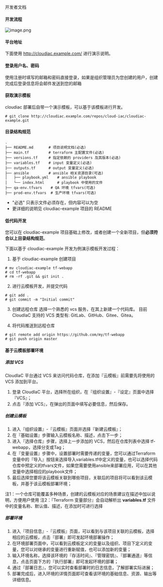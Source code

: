 开发者文档

#### 开发流程

![image.png](/assets/img/iac-developer.png)

#### 平台地址

下面使用 http://cloudiac.example.com/ 进行演示说明。

#### 登录用户名、密码

使用注册时填写的邮箱和密码直接登录，如果是组织管理员为您创建的用户，创建完成后登录信息将会邮件发送到您的邮箱

#### 获取演示模板

cloudiac 部署后自带一个演示模板，可以基于该模板进行开发。

```shell
# git clone http://cloudiac.example.com/repos/cloud-iac/cloudiac-example.git
```

#### 目录结构规范

```text
.
├── README.md       # 项目说明文档(必选)
├── main.tf         # terraform 主配置文件(必选)
├── versions.tf     # 指定依赖的 providers 及其版本(必选)
├── variables.tf    # input 变量定义(必选)
├── outputs.tf      # output 变量定义(必选) 
├── ansible         # ansible 相关资源目录(可选)
│   ├── playbook.yml    # ansible playbook
│   └── index.html      # playbook 中使用的文件
├── qa-env.tfvars    # QA 环境 tfvars(可选)
├── prod-env.tfvars  # 生产环境 tfvars(可选)
```

- "必选" 只表示文件必须存在，但内容可以为空
- 更详细的说明见 cloudiac-example 项目的 README

#### 低代码开发

您可以在 cloudiac-example 项目基础上修改，或者创建一个全新项目，但**必须符合以上目录结构规范**。

下面以基于 cloudiac-example 开发为例演示模板开发过程：

1.  基于 cloudiac-example 创建项目

```shell
# mv cloudiac-example tf-webapp
# cd tf-webapp 
# rm -rf .git && git init .
```

2.  进行云模板开发，并提交代码

```shell
# git add .
# git commit -m "Initial commit"
```

3.  创建远程仓库
    选择一个熟悉的 vcs 服务，在其上新建一个代码库。
    目前 CloudIaC 支持的 VCS 类型有: GitLab、GitHub、Gitee、Gitea。
    
4.  将代码推送到远程仓库
    

```shell
# git remote add origin https://github.com/my/tf-webapp
# git push origin master
```

#### 基于云模板部署环境

##### 添加 VCS

CloudIaC 平台通过 VCS 来访问代码仓库，在添加『云模板』前需要先将使用的 VCS 添加到平台。

1.  登录 CloudIaC 平台，选择所在组织，在『组织设置』-『设定』页面中选择『VCS』；
2.  点击『添加 VCS』，在弹出的页面中填写必要信息，然后保存。

##### 创建云模板

1.  进入『组织设置』-『云模板』页面并选择『新建云模板』；
2.  在『基础设置』步骤输入云模板名称、描述，点击下一步；
3.  进入『选择仓库』步骤，选择上一步添加的 VCS，然后在仓库列表中选择 tf-webapp，选择分支或Tag；
4.  在『变量设置』步骤中，设置部署时需要传递的变量，您可以通过Terraform变量中的『导入』按钮来选择导入variables.tf中定义的变量，也可以选择代码仓库中预定义的tfvars文件，如果您需要使用ansible来部署应用，可以在其他变量中选择相应的playbook文件；
5.  最后选择您要将该云模板关联到哪些项目，关联后的项目将可以看到该云模板，并基于该云模板部署环境；

注1：一个仓库可能覆盖多种场景，创建的云模板对应的场景建议在描述中加以说明，方便用户使用
注2：『Terraform 变量部分』会自动解析出 **variables.tf** 文件中的变量名称、默认值、描述，在添加时可进行选择

##### 部署环境

1.  进入『项目信息』-『云模板』页面，可以看到与该项目关联的云模板，选择相应的云模板，点击『部署』即可发起环境部署操作；
2.  在环境部署页面中，可以看到云模板定义的变量以及组织、项目下定义的变量，您可以对继承的变量进行重新赋值，也可以添加新的变量；
3.  输入环境名称，选择该环境的『存活时间』、『管理密钥』、『部署通道』等信息，点击页面下方的『执行部署』即可发起环境的部署；
4.  通过『部署日志』，您可以实时查看部署时的日志信息，了解部署实际进展；
5.  部署完成后，进入环境的详情页面即可查看该环境的基础信息、资源、输出等详细信息。